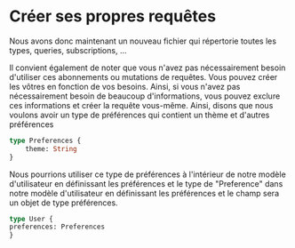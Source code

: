 # Créer ses propres requêtes

Nous avons donc maintenant un nouveau fichier qui répertorie toutes les types, queries, subscriptions, ...

Il convient également de noter que vous n'avez pas nécessairement besoin d'utiliser ces abonnements ou mutations de requêtes. Vous pouvez créer les vôtres en fonction de vos besoins. Ainsi, si vous n'avez pas nécessairement besoin de beaucoup d'informations, vous pouvez exclure ces informations et créer la requête vous-même.
Ainsi, disons que nous voulons avoir un type de préférences qui contient un thème et d'autres préférences
```graphql
type Preferences {
	theme: String
}
```
Nous pourrions utiliser ce type de préférences à l'intérieur de notre modèle d'utilisateur en définissant les préférences et le type de "Preference" dans notre modèle d'utilisateur en définissant les préférences et le champ sera un objet de type préférences. 
```graphql
type User {
preferences: Preferences
}
```
